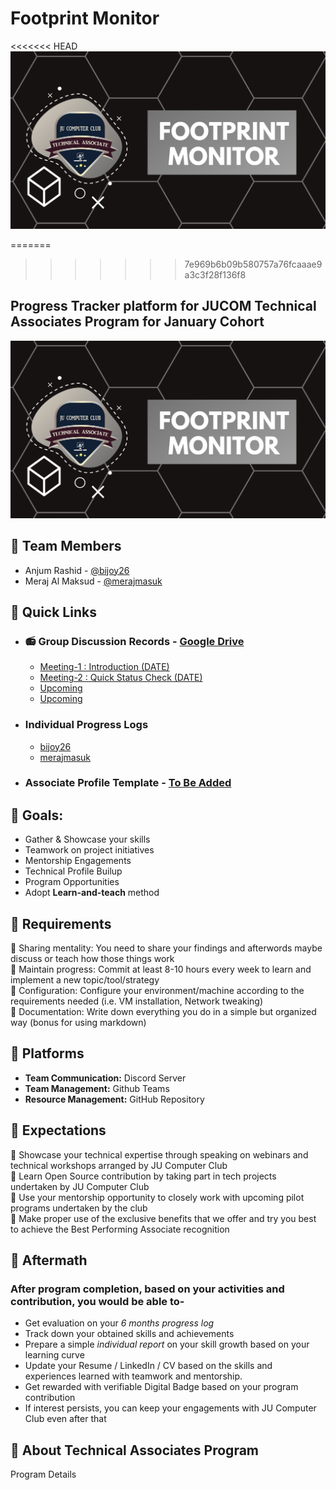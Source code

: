 # Footprint Monitor
<<<<<<< HEAD
<img src="assets/cover.png">

=======
>>>>>>> 7e969b6b09b580757a76fcaaae9a3c3f28f136f8
## Progress Tracker platform for **JUCOM Technical Associates Program** for **January Cohort**

<img src="assets/cover.png">



## 🎯 Team Members 

- Anjum Rashid - [@bijoy26](https://www.github.com/bijoy26) 
- Meraj Al Maksud - [@merajmasuk](https://www.github.com/merajmasuk) 

## 🎯 Quick Links
- ### 📻 Group Discussion Records - [Google Drive]()
    - [Meeting-1 : Introduction (DATE)](https://drive.google.com/file/d/19WsHy81XhaqlGanaXUhymXkBuuHWGiae/view?usp=sharing)
    - [Meeting-2 : Quick Status Check (DATE)](#)
    - [Upcoming](#)
    - [Upcoming](#)

- ### Individual Progress Logs 
    - [bijoy26](progress-logs\bijoy26)
    - [merajmasuk](progress-logs\merajmasuk)
    
- ### Associate Profile Template - [To Be Added](#)


## 🎯 Goals:
- Gather & Showcase your skills
- Teamwork on project initiatives
- Mentorship Engagements
- Technical Profile Builup
- Program Opportunities
- Adopt **Learn-and-teach** method


## 🎯 Requirements
:small_blue_diamond: Sharing mentality: You need to share your findings and afterwords maybe discuss or teach how those things work <br>
:small_blue_diamond: Maintain progress: Commit at least 8-10 hours every week to learn and implement a new topic/tool/strategy <br>
:small_blue_diamond: Configuration: Configure your environment/machine according to the requirements needed (i.e. VM installation, Network tweaking) <br>
:small_blue_diamond: Documentation: Write down everything you do in a simple but organized way (bonus for using markdown) <br>


## 🎯 Platforms
- **Team Communication:** Discord Server
- **Team Management:** Github Teams
- **Resource Management:** GitHub Repository


## 🎯 Expectations
:small_orange_diamond: Showcase your technical expertise through speaking on webinars and technical workshops arranged by JU Computer Club <br>
:small_orange_diamond: Learn Open Source contribution by taking part in tech projects undertaken by JU Computer Club <br>
:small_orange_diamond: Use your mentorship opportunity to closely work with upcoming pilot programs undertaken by the club <br>
:small_orange_diamond: Make proper use of the exclusive benefits that we offer and try you best to achieve the Best Performing Associate recognition <br>

## 🎯 Aftermath
### After program completion, based on your activities and contribution, you would be able to-
- Get evaluation on your *6 months progress log* 
- Track down your obtained skills and achievements
- Prepare a simple *individual report* on your skill growth based on your learning curve
- Update your Resume / LinkedIn / CV based on the skills and experiences learned with teamwork and mentorship.
- Get rewarded with verifiable Digital Badge based on your program contribution
- If interest persists, you can keep your engagements with JU Computer Club even after that

## 🎯 About Technical Associates Program
Program Details

